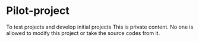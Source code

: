 # Pilot-project
To test projects and develop initial projects
This is private content. No one is allowed to modify this project or take the source codes from it. 

